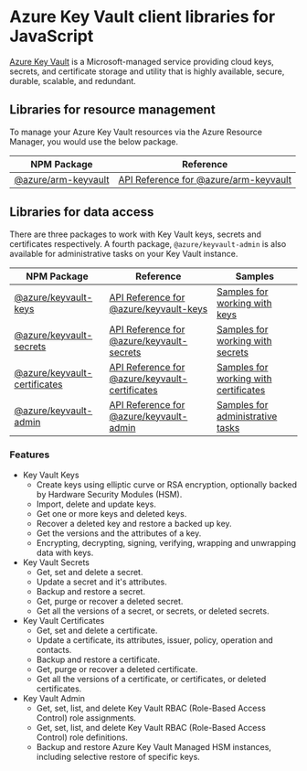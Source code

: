 # Azure Key Vault client libraries for JavaScript

[Azure Key Vault](https://azure.microsoft.com/services/key-vault/) is a Microsoft-managed service providing cloud keys, secrets, and certificate storage and utility that is highly available, secure, durable, scalable, and redundant.

## Libraries for resource management

To manage your Azure Key Vault resources via the Azure Resource Manager, you would use the below package.

| NPM Package                                                          | Reference                                                                                              |
| -------------------------------------------------------------------- | ------------------------------------------------------------------------------------------------------ |
| [@azure/arm-keyvault](https://npmjs.com/package/@azure/arm-keyvault) | [API Reference for @azure/arm-keyvault](https://docs.microsoft.com/javascript/api/@azure/arm-keyvault) |

## Libraries for data access

There are three packages to work with Key Vault keys, secrets and certificates respectively.
A fourth package, `@azure/keyvault-admin` is also available for administrative tasks on your Key Vault instance.

| NPM Package                                                                            | Reference                                                                                                                | Samples                                                                                                                                 |
| -------------------------------------------------------------------------------------- | ------------------------------------------------------------------------------------------------------------------------ | --------------------------------------------------------------------------------------------------------------------------------------- |
| [@azure/keyvault-keys](https://npmjs.com/package/@azure/keyvault-keys)                 | [API Reference for @azure/keyvault-keys](https://docs.microsoft.com/javascript/api/@azure/keyvault-keys)                 | [Samples for working with keys](https://github.com/Azure/azure-sdk-for-js/tree/main/sdk/keyvault/keyvault-keys/samples)                 |
| [@azure/keyvault-secrets](https://npmjs.com/package/@azure/keyvault-secrets)           | [API Reference for @azure/keyvault-secrets](https://docs.microsoft.com/javascript/api/@azure/keyvault-secrets)           | [Samples for working with secrets](https://github.com/Azure/azure-sdk-for-js/tree/main/sdk/keyvault/keyvault-secrets/samples)           |
| [@azure/keyvault-certificates](https://npmjs.com/package/@azure/keyvault-certificates) | [API Reference for @azure/keyvault-certificates](https://docs.microsoft.com/javascript/api/@azure/keyvault-certificates) | [Samples for working with certificates](https://github.com/Azure/azure-sdk-for-js/tree/main/sdk/keyvault/keyvault-certificates/samples) |
| [@azure/keyvault-admin](https://npmjs.com/package/@azure/keyvault-admin)               | [API Reference for @azure/keyvault-admin](https://docs.microsoft.com/javascript/api/@azure/keyvault-admin)               | [Samples for administrative tasks](https://github.com/Azure/azure-sdk-for-js/tree/main/sdk/keyvault/keyvault-admin/samples)             |

### Features

- Key Vault Keys
  - Create keys using elliptic curve or RSA encryption, optionally backed by Hardware Security Modules (HSM).
  - Import, delete and update keys.
  - Get one or more keys and deleted keys.
  - Recover a deleted key and restore a backed up key.
  - Get the versions and the attributes of a key.
  - Encrypting, decrypting, signing, verifying, wrapping and unwrapping data with keys.
- Key Vault Secrets
  - Get, set and delete a secret.
  - Update a secret and it's attributes.
  - Backup and restore a secret.
  - Get, purge or recover a deleted secret.
  - Get all the versions of a secret, or secrets, or deleted secrets.
- Key Vault Certificates
  - Get, set and delete a certificate.
  - Update a certificate, its attributes, issuer, policy, operation and contacts.
  - Backup and restore a certificate.
  - Get, purge or recover a deleted certificate.
  - Get all the versions of a certificate, or certificates, or deleted certificates.
- Key Vault Admin
  - Get, set, list, and delete Key Vault RBAC (Role-Based Access Control) role assignments.
  - Get, set, list, and delete Key Vault RBAC (Role-Based Access Control) role definitions.
  - Backup and restore Azure Key Vault Managed HSM instances, including selective restore of specific keys.